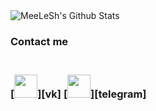 <img alt="MeeLeSh's Github Stats" src="https://github-readme-stats.vercel.app/api?username=MeeLeSh&show_icons=true&hide_border=true" />

<h3> Contact me <h3 />
<br />
[<img width="37px" src="https://user-images.githubusercontent.com/68658609/132950075-b848d17c-6b93-4202-bdcb-c7b09b266e11.png" />][vk]
[<img width="37px" src="https://user-images.githubusercontent.com/68658609/132949840-5f10bcd3-f2ac-424a-8433-27e7fc044e5f.jpg" />][telegram]

[github]: https://github.com/MeeLeSh
[vk]: https://vk.com/meelesh
[telegram]: https://t.me/meelesh
